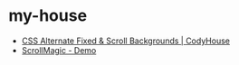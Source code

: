 my-house
========
- [CSS Alternate Fixed & Scroll Backgrounds | CodyHouse](http://codyhouse.co/gem/alternate-fixed-scroll-backgrounds/)
- [ScrollMagic - Demo](http://janpaepke.github.io/ScrollMagic/)
